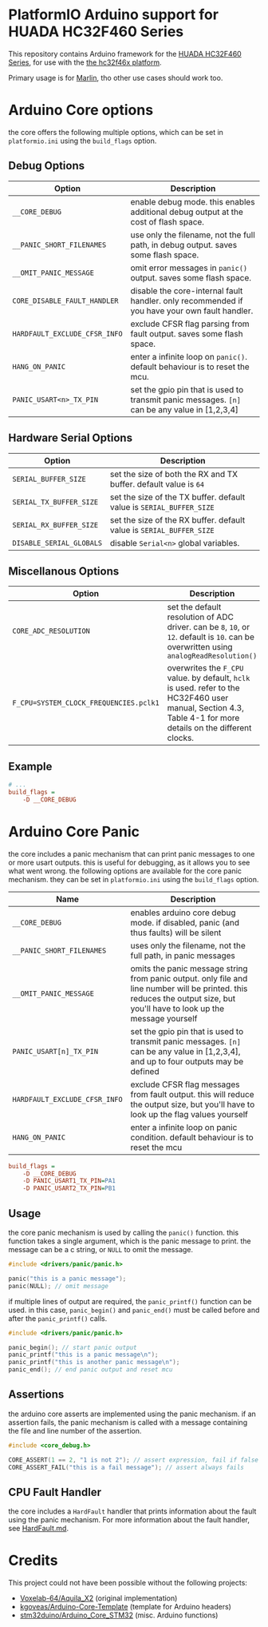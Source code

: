 # PlatformIO Arduino support for HUADA HC32F460 Series

This repository contains Arduino framework for the [HUADA HC32F460 Series](https://www.hdsc.com.cn/Category83-1487), for use with the [the hc32f46x platform](https://github.com/shadow578/platform-hc32f46x).

Primary usage is for [Marlin](https://github.com/shadow578/Marlin-H32), tho other use cases should work too.

# Arduino Core options

the core offers the following multiple options, which can be set in `platformio.ini` using the `build_flags` option.

## Debug Options

| Option                        | Description                                                                                   |
| ----------------------------- | --------------------------------------------------------------------------------------------- |
| `__CORE_DEBUG`                | enable debug mode. this enables additional debug output at the cost of flash space.           |
| `__PANIC_SHORT_FILENAMES`     | use only the filename, not the full path, in debug output. saves some flash space.            |
| `__OMIT_PANIC_MESSAGE`        | omit error messages in `panic()` output. saves some flash space.                              |
| `CORE_DISABLE_FAULT_HANDLER`  | disable the core-internal fault handler. only recommended if you have your own fault handler. |
| `HARDFAULT_EXCLUDE_CFSR_INFO` | exclude CFSR flag parsing from fault output. saves some flash space.                          |
| `HANG_ON_PANIC`               | enter a infinite loop on `panic()`. default behaviour is to reset the mcu.                    |
| `PANIC_USART<n>_TX_PIN`       | set the gpio pin that is used to transmit panic messages. `[n]` can be any value in [1,2,3,4] |

## Hardware Serial Options

| Option                   | Description                                                          |
| ------------------------ | -------------------------------------------------------------------- |
| `SERIAL_BUFFER_SIZE`     | set the size of both the RX and TX buffer. default value is `64`     |
| `SERIAL_TX_BUFFER_SIZE`  | set the size of the TX buffer. default value is `SERIAL_BUFFER_SIZE` |
| `SERIAL_RX_BUFFER_SIZE`  | set the size of the RX buffer. default value is `SERIAL_BUFFER_SIZE` |
| `DISABLE_SERIAL_GLOBALS` | disable `Serial<n>` global variables.                                |

## Miscellanous Options

| Option                                 | Description                                                                                                                                                   |
| -------------------------------------- | ------------------------------------------------------------------------------------------------------------------------------------------------------------- |
| `CORE_ADC_RESOLUTION`                  | set the default resolution of ADC driver. can be `8`, `10`, or `12`. default is `10`. can be overwritten using `analogReadResolution()`                       |
| `F_CPU=SYSTEM_CLOCK_FREQUENCIES.pclk1` | overwrites the `F_CPU` value. by default, `hclk` is used. refer to the HC32F460 user manual, Section 4.3, Table 4-1 for more details on the different clocks. |

## Example

```ini
# ...
build_flags =
    -D __CORE_DEBUG
```

# Arduino Core Panic

the core includes a panic mechanism that can print panic messages to one or more usart outputs. this is useful for debugging, as it allows you to see what went wrong.
the following options are available for the core panic mechanism. they can be set in `platformio.ini` using the `build_flags` option.

| Name                          | Description                                                                                                                                                                |
| ----------------------------- | -------------------------------------------------------------------------------------------------------------------------------------------------------------------------- |
| `__CORE_DEBUG`                | enables arduino core debug mode. if disabled, panic (and thus faults) will be silent                                                                                       |
| `__PANIC_SHORT_FILENAMES`     | uses only the filename, not the full path, in panic messages                                                                                                               |
| `__OMIT_PANIC_MESSAGE`        | omits the panic message string from panic output. only file and line number will be printed. this reduces the output size, but you'll have to look up the message yourself |
| `PANIC_USART[n]_TX_PIN`       | set the gpio pin that is used to transmit panic messages. `[n]` can be any value in [1,2,3,4], and up to four outputs may be defined                                       |
| `HARDFAULT_EXCLUDE_CFSR_INFO` | exclude CFSR flag messages from fault output. this will reduce the output size, but you'll have to look up the flag values yourself                                        |
| `HANG_ON_PANIC`               | enter a infinite loop on panic condition. default behaviour is to reset the mcu                                                                                            |

```ini
build_flags =
    -D __CORE_DEBUG
    -D PANIC_USART1_TX_PIN=PA1
    -D PANIC_USART2_TX_PIN=PB1
```

## Usage

the core panic mechanism is used by calling the `panic()` function.
this function takes a single argument, which is the panic message to print.
the message can be a c string, or `NULL` to omit the message.

```cpp
#include <drivers/panic/panic.h>

panic("this is a panic message");
panic(NULL); // omit message
```

if multiple lines of output are required, the `panic_printf()` function can be used.
in this case, `panic_begin()` and `panic_end()` must be called before and after the `panic_printf()` calls.

```cpp
#include <drivers/panic/panic.h>

panic_begin(); // start panic output
panic_printf("this is a panic message\n");
panic_printf("this is another panic message\n");
panic_end(); // end panic output and reset mcu
```

## Assertions

the arduino core asserts are implemented using the panic mechanism.
if an assertion fails, the panic mechanism is called with a message containing the file and line number of the assertion.

```cpp
#include <core_debug.h>

CORE_ASSERT(1 == 2, "1 is not 2"); // assert expression, fail if false
CORE_ASSERT_FAIL("this is a fail message"); // assert always fails
```

## CPU Fault Handler

the core includes a `HardFault` handler that prints information about the fault using the panic mechanism.
For more information about the fault handler, see [HardFault.md](docs/HardFault.md).

# Credits

This project could not have been possible without the following projects:

- [Voxelab-64/Aquila_X2](https://github.com/Voxelab-64/Aquila_X2) (original implementation)
- [kgoveas/Arduino-Core-Template](https://github.com/kgoveas/Arduino-Core-Template) (template for Arduino headers)
- [stm32duino/Arduino_Core_STM32](https://github.com/stm32duino/Arduino_Core_STM32) (misc. Arduino functions)
